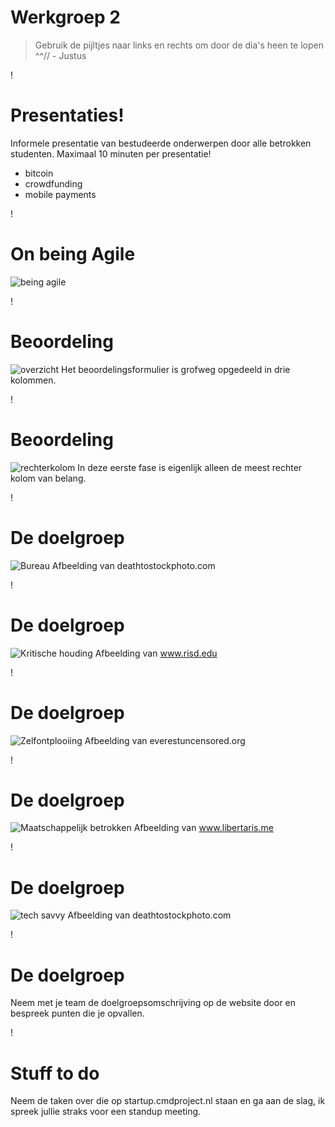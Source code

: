 # Werkgroep 2
> Gebruik de pijltjes naar links en rechts om door de dia's heen te lopen ^^// - Justus

!

# Presentaties!
Informele presentatie van bestudeerde onderwerpen door alle betrokken studenten. Maximaal 10 minuten per presentatie!

- bitcoin
- crowdfunding
- mobile payments

!

# On being Agile
![being agile](agilecat.jpg)

!

# Beoordeling
![overzicht](overzicht.png)
Het beoordelingsformulier is grofweg opgedeeld in drie kolommen.

!

# Beoordeling
![rechterkolom](rechterkolom.png)
In deze eerste fase is eigenlijk alleen de meest rechter kolom van belang.

!

# De doelgroep
![Bureau](DeathtoStock_Wired4.jpg)
Afbeelding van deathtostockphoto.com

!

# De doelgroep
![Kritische houding](critique.jpg)
Afbeelding van www.risd.edu

!

# De doelgroep
![Zelfontplooiing](enlightenment.jpg)
Afbeelding van everestuncensored.org

!

# De doelgroep
![Maatschappelijk betrokken](groepmensen.jpg)
Afbeelding van www.libertaris.me

!

# De doelgroep
![tech savvy](wired.jpg)
Afbeelding van deathtostockphoto.com

!

# De doelgroep
Neem met je team de doelgroepsomschrijving op de website door en bespreek punten die je opvallen.

!

# Stuff to do
Neem de taken over die op startup.cmdproject.nl staan en ga aan de slag, ik spreek jullie straks voor een standup meeting.